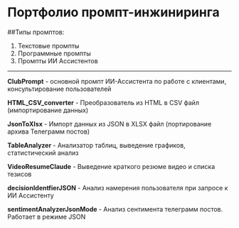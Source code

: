 
# Портфолио промпт-инжиниринга


##Типы промптов:
1. Текстовые промпты
2. Программные промпты
3. Промпты ИИ Ассистентов

---

**ClubPrompt** - основной промпт ИИ-Ассистента по работе с клиентами, консультирование пользователей

**HTML_CSV_converter** - Преобразователь из HTML в CSV файл (импортирование данных)

**JsonToXlsx** - Импорт данных из JSON в XLSX файл (портирование архива Телеграмм постов)

**TableAnalyzer** - Анализатор таблиц, выведение графиков, статистический анализ

**VideoResumeClaude** - Выведение краткого резюме видео и списка тезисов

**decisionIdentfierJSON** - Анализ намерения пользователя при запросе к ИИ Ассистенту

**sentimentAnalyzerJsonMode** - Анализ сентимента телеграмм постов. Работает в режиме JSON
